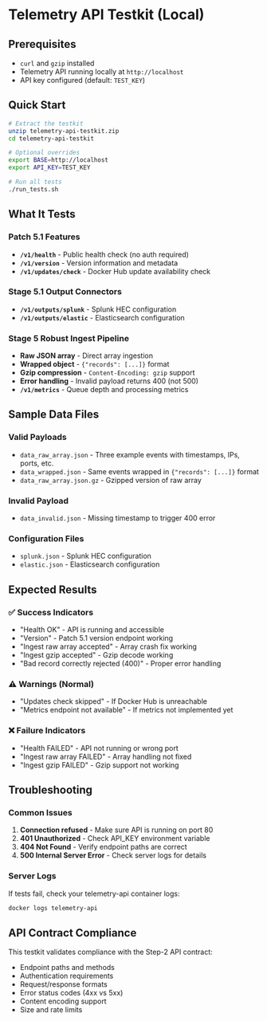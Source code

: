 # Telemetry API Testkit (Local)

## Prerequisites
- `curl` and `gzip` installed
- Telemetry API running locally at `http://localhost`
- API key configured (default: `TEST_KEY`)

## Quick Start
```bash
# Extract the testkit
unzip telemetry-api-testkit.zip
cd telemetry-api-testkit

# Optional overrides
export BASE=http://localhost
export API_KEY=TEST_KEY

# Run all tests
./run_tests.sh
```

## What It Tests

### Patch 5.1 Features
- **`/v1/health`** - Public health check (no auth required)
- **`/v1/version`** - Version information and metadata
- **`/v1/updates/check`** - Docker Hub update availability check

### Stage 5.1 Output Connectors
- **`/v1/outputs/splunk`** - Splunk HEC configuration
- **`/v1/outputs/elastic`** - Elasticsearch configuration

### Stage 5 Robust Ingest Pipeline
- **Raw JSON array** - Direct array ingestion
- **Wrapped object** - `{"records": [...]}` format
- **Gzip compression** - `Content-Encoding: gzip` support
- **Error handling** - Invalid payload returns 400 (not 500)
- **`/v1/metrics`** - Queue depth and processing metrics

## Sample Data Files

### Valid Payloads
- `data_raw_array.json` - Three example events with timestamps, IPs, ports, etc.
- `data_wrapped.json` - Same events wrapped in `{"records": [...]}` format
- `data_raw_array.json.gz` - Gzipped version of raw array

### Invalid Payload
- `data_invalid.json` - Missing timestamp to trigger 400 error

### Configuration Files
- `splunk.json` - Splunk HEC configuration
- `elastic.json` - Elasticsearch configuration

## Expected Results

### ✅ Success Indicators
- "Health OK" - API is running and accessible
- "Version" - Patch 5.1 version endpoint working
- "Ingest raw array accepted" - Array crash fix working
- "Ingest gzip accepted" - Gzip decode working
- "Bad record correctly rejected (400)" - Proper error handling

### ⚠️ Warnings (Normal)
- "Updates check skipped" - If Docker Hub is unreachable
- "Metrics endpoint not available" - If metrics not implemented yet

### ❌ Failure Indicators
- "Health FAILED" - API not running or wrong port
- "Ingest raw array FAILED" - Array handling not fixed
- "Ingest gzip FAILED" - Gzip support not working

## Troubleshooting

### Common Issues
1. **Connection refused** - Make sure API is running on port 80
2. **401 Unauthorized** - Check API_KEY environment variable
3. **404 Not Found** - Verify endpoint paths are correct
4. **500 Internal Server Error** - Check server logs for details

### Server Logs
If tests fail, check your telemetry-api container logs:
```bash
docker logs telemetry-api
```

## API Contract Compliance

This testkit validates compliance with the Step-2 API contract:
- Endpoint paths and methods
- Authentication requirements
- Request/response formats
- Error status codes (4xx vs 5xx)
- Content encoding support
- Size and rate limits
